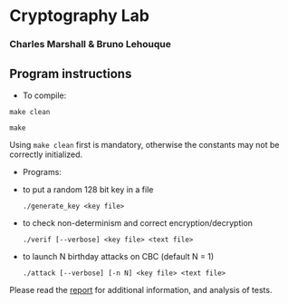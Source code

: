 # Cryptography Lab
### Charles Marshall & Bruno Lehouque

## Program instructions

- To compile:

`make clean`

`make`

Using `make clean` first is mandatory, otherwise the constants may not be
correctly initialized.

- Programs:

 - to put a random 128 bit key in a file

   `./generate_key <key file>`

 - to check non-determinism and correct encryption/decryption

   `./verif [--verbose] <key file> <text file>`

 - to launch N birthday attacks on CBC (default N = 1)

   `./attack [--verbose] [-n N] <key file> <text file>`

Please read the [report](/Report.pdf) for additional information, and analysis of tests. 
